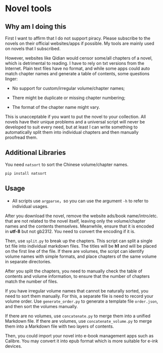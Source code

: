 # Novel tools

## Why am I doing this

First I want to affirm that I do not support piracy. Please subscribe to the novels on their official websites/apps if possible. My tools are mainly used on novels that I subscribed.

However, websites like Qidian would censor some/all chapters of a novel, which is detrimental to reading. I have to rely on txt versions from the Internet. Plain text files have no format, and while some apps could auto match chapter names and generate a table of contents, some questions linger:

- No support for custom/irregular volume/chapter names;

- There might be duplicate or missing chapter numbering;

- The format of the chapter name might vary.

This is unacceptable if you want to put the novel to your collection. All novels have their unique problems and a universal script will never be developed to suit every need, but at least I can write something to automatically split them into individual chapters and then manually proofread them.

## Additional Libraries

You need `natsort` to sort the Chinese volume/chapter names.

```shell
pip install natsort
```

## Usage

- All scripts use `argparse`，so you can use the argument `-h` to refer to individual usages.

After you download the novel, remove the website ads/book name/intro/etc. that are not related to the novel itself, leaving only the volume/chapter names and the contents themselves. Meanwhile, ensure that it is encoded in **utf-8** but not gb2312. You need to convert the encoding if it is.

Then, use `split.py` to break up the chapters. This script can split a single txt file into individual markdown files. The titles will be **h1** and will be placed on the first line of the file. If there are volumes, the script can identify volume names with simple formats, and place chapters of the same volume in separate directories.

After you split the chapters, you need to manually check the table of contents and volume information, to ensure that the number of chapters match the number of files.

If you have irregular volume names that cannot be naturally sorted, you need to sort them manually. For this, a separate file is need to record your volume order. Use `generate_order.py` to generate a template file `order.json`, and then sort the volumes manually.

If there are no volumes, use `concatenate.py` to merge them into a unified Markdown file. If there are volumes, use `concatenate_volume.py` to merge them into a Markdown file with two layers of contents.

Then, you could import your novel into e-book management apps such as Calibre. You may convert it into epub format which is more suitable for e-ink devices.
